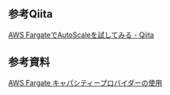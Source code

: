 
## 参考Qiita
[AWS FargateでAutoScaleを試してみる - Qiita](https://qiita.com/takeshi_hirosue/items/79b8b4bc1941ee2ff5b0)

## 参考資料

[AWS Fargate キャパシティープロバイダーの使用
](https://docs.aws.amazon.com/ja_jp/AmazonECS/latest/developerguide/fargate-capacity-providers.html#fargate-capacity-providers-termination)
